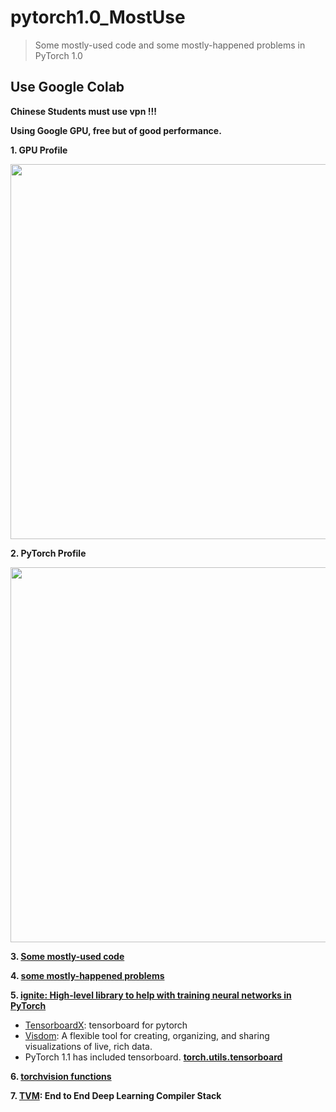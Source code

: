 # pytorch1.0_MostUse
> Some mostly-used code and some mostly-happened problems in PyTorch 1.0

## Use Google Colab
  
**Chinese Students must use vpn !!!**
  
**Using Google GPU, free but of good performance.**
  
**1. GPU Profile**  
<p>
  <img src="https://github.com/lcylmhlcy/pytorch1.0_MostUse/raw/master/img/1.png" width=600>
</p>
  
**2. PyTorch Profile**  
<p>
  <img src="https://github.com/lcylmhlcy/pytorch1.0_MostUse/raw/master/img/2.png" width=600>
</p>
  
**3. [Some mostly-used code](https://github.com/lcylmhlcy/pytorch1.0_MostUse/blob/master/pytorch1_0_.ipynb)**
  
**4. [some mostly-happened problems](https://github.com/lcylmhlcy/pytorch1.0_MostUse/blob/master/some_problems.md)**
  
**5. [ignite: High-level library to help with training neural networks in PyTorch](https://github.com/lcylmhlcy/pytorch1.0_MostUse/tree/master/ignite)**
- [TensorboardX](https://github.com/lanpa/tensorboardX): tensorboard for pytorch
- [Visdom](https://github.com/facebookresearch/visdom): A flexible tool for creating, organizing, and sharing visualizations of live, rich data. 
- PyTorch 1.1 has included tensorboard. **[torch.utils.tensorboard](https://pytorch.org/docs/stable/tensorboard.html)**
  
**6. [torchvision functions](https://github.com/lcylmhlcy/pytorch1.0_MostUse/blob/master/torchvision.md)**  
  
**7. [TVM](https://github.com/dmlc/tvm): End to End Deep Learning Compiler Stack**  
